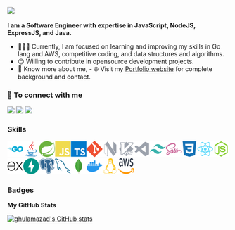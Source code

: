 [<img src="https://awesome-svg.vercel.app/card/card_2?name=MUHAMMAD%20GHULAM%20AZAD%20ANSARI&summary=Software%20Developer&style=nameColor:rgba(17,133,228,1);summaryColor:rgba(255,21,93,1);backgroundColor:rgba(255,255,255,1);" />](https://ghulamazad.github.io)

<strong>I am a Software Engineer with expertise in JavaScript, NodeJS, ExpressJS, and Java.</strong>

- 👨🏽‍💻 Currently, I am focused on learning and improving my skills in Go lang and AWS, competitive coding, and data structures and algorithms.
- 😊 Willing to contribute in opensource development projects.
- 👨 Know more about me, - 🌐 Visit my [Portfolio website](http://ghulamazad.github.io/) for complete background and contact.

### 🤝 <b>To connect with me</b>

<p align = "center">

[<img src ="https://img.shields.io/badge/portfolio-%23.svg?&style=for-the-badge&logo=&logoColor=white%22">](http://ghulamazad.github.io/)
[<img src="https://img.shields.io/badge/linkedin-%230077B5.svg?&style=for-the-badge&logo=linkedin&logoColor=white" />](https://www.linkedin.com/in/ghulamazad)
[<img src="https://img.shields.io/badge/twitter-%231DA1F2.svg?&style=for-the-badge&logo=twitter&logoColor=white" />](https://twitter.com/MdGhulamAzad)

</p>

### Skills

<p align="left">
<a href="https://go.dev/doc/" target="_blank" rel="noreferrer"><img src="https://github.com/ghulamazad/GhulamAzad/blob/master/assets/Go.svg" width="36" height="36" alt="Go" /></a><a href="https://www.oracle.com/java/" target="_blank" rel="noreferrer"><img src="https://github.com/ghulamazad/GhulamAzad/blob/master/assets/Java.svg" width="36" height="36" alt="Java" /></a><a href="https://spring.io/projects/spring-boot/" target="_blank" rel="noreferrer"><img src="https://github.com/ghulamazad/GhulamAzad/blob/master/assets/spring.svg" width="36" height="36" alt="Spring Boot" /></a><a href="https://developer.mozilla.org/en-US/docs/Web/JavaScript" target="_blank" rel="noreferrer"><img src="https://github.com/ghulamazad/GhulamAzad/blob/master/assets/JavaScript.svg" width="36" height="36" alt="JavaScript" /></a><a href="https://www.typescriptlang.org/" target="_blank" rel="noreferrer"><img src="https://github.com/ghulamazad/GhulamAzad/blob/master/assets/TypeScript.svg" width="36" height="36" alt="TypeScript" /></a><a href="https://git-scm.com/" target="_blank" rel="noreferrer"><img src="https://github.com/ghulamazad/GhulamAzad/blob/master/assets/git.svg" width="36" height="36" alt="Git" /></a><a href="https://neovim.io/" target="_blank" rel="noreferrer"><img src="https://github.com/ghulamazad/GhulamAzad/blob/master/assets/neovim.svg" width="36" height="36" alt="neovim" /></a><a href="https://www.vim.org/" target="_blank" rel="noreferrer"><img src="https://github.com/ghulamazad/GhulamAzad/blob/master/assets/vim.svg" width="36" height="36" alt="Vim" /></a><a href="https://code.visualstudio.com/" target="_blank" rel="noreferrer"><img src="https://github.com/ghulamazad/GhulamAzad/blob/master/assets/visualstudiocode.svg" width="36" height="36" alt="VS Code" /></a><a href="https://tailwindcss.com/" target="_blank" rel="noreferrer"><img src="https://github.com/ghulamazad/GhulamAzad/blob/master/assets/tailwindcss-colored.svg" width="36" height="36" alt="TailwindCSS" /></a><a href="https://sass-lang.com/" target="_blank" rel="noreferrer"><img src="https://github.com/ghulamazad/GhulamAzad/blob/master/assets/sass-colored.svg" width="36" height="36" alt="Sass" /></a><a href="https://www.w3.org/TR/CSS/#css" target="_blank" rel="noreferrer"><img src="https://github.com/ghulamazad/GhulamAzad/blob/master/assets/css3-colored.svg" width="36" height="36" alt="CSS3" /></a><a href="https://reactjs.org/" target="_blank" rel="noreferrer"><img src="https://github.com/ghulamazad/GhulamAzad/blob/master/assets/react-colored.svg" width="36" height="36" alt="React" /></a><a href="https://nodejs.org/en/" target="_blank" rel="noreferrer"><img src="https://github.com/ghulamazad/GhulamAzad/blob/master/assets/nodejs-colored.svg" width="36" height="36" alt="NodeJS" /></a><a href="https://expressjs.com/" target="_blank" rel="noreferrer"><img src="https://github.com/ghulamazad/GhulamAzad/blob/master/assets/express-colored.svg" width="36" height="36" alt="Express" /></a><a href="https://fastapi.tiangolo.com/" target="_blank" rel="noreferrer"><img src="https://github.com/ghulamazad/GhulamAzad/blob/master/assets/fastapi.svg" width="36" height="36" alt="Fast API" /></a><a href="https://www.postgresql.org/" target="_blank" rel="noreferrer"><img src="https://github.com/ghulamazad/GhulamAzad/blob/master/assets/postgresql-colored.svg" width="36" height="36" alt="PostgreSQL" /></a><a href="https://www.mysql.com/" target="_blank" rel="noreferrer"><img src="https://github.com/ghulamazad/GhulamAzad/blob/master/assets/mysql-colored.svg" width="36" height="36" alt="MySQL" /></a><a href="https://www.mongodb.com/" target="_blank" rel="noreferrer"><img src="https://github.com/ghulamazad/GhulamAzad/blob/master/assets/mongodb-colored.svg" width="36" height="36" alt="MongoDB" /></a><a href="https://www.docker.com/" target="_blank" rel="noreferrer"><img src="https://github.com/ghulamazad/GhulamAzad/blob/master/assets/docker.svg" width="36" height="36" alt="Docker" /></a><a href="https://www.linux.org" target="_blank" rel="noreferrer"><img src="https://github.com/ghulamazad/GhulamAzad/blob/master/assets/linux.svg" width="36" height="36" alt="Linux" /></a><a href="https://aws.amazon.com" target="_blank" rel="noreferrer"><img src="https://github.com/ghulamazad/GhulamAzad/blob/master/assets/aws.svg" width="36" height="36" alt="Amazon Web Services" />
</a>
</p>

### Badges

<b>My GitHub Stats</b>

[<img src="https://github-readme-stats.vercel.app/api?username=ghulamazad&show_icons=true&hide=&count_private=true&title_color=22c55e&text_color=ffffff&icon_color=ffffff&bg_color=000000&hide_border=true&show_icons=true" alt="ghulamazad's GitHub stats" />](https://www.github.com/ghulamazad)

